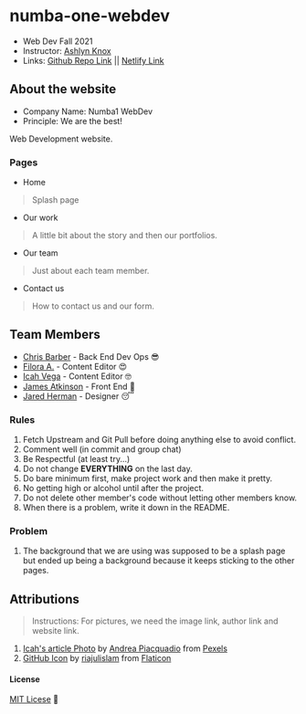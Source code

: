 # numba-one-webdev

- Web Dev Fall 2021
- Instructor: [Ashlyn Knox](https://github.com/lilyx13)
- Links: [Github Repo Link](https://github.com/Icahpv/numba-one-webdev.git) || [Netlify Link](https://numbaonewebdev.netlify.app)

## About the website

- Company Name: Numba1 WebDev
- Principle: We are the best!

Web Development website.

### Pages

- Home
> Splash page
- Our work
> A little bit about the story and then our portfolios.
- Our team
> Just about each team member.
- Contact us
> How to contact us and our form.

## Team Members

- [Chris Barber](https://github.com/13retonnian) - Back End Dev Ops :sunglasses:
- [Filora A.](https://github.com/aeoyu) - Content Editor :heart_eyes:
- [Icah Vega](https://github.com/Icahpv) - Content Editor :nerd_face:
- [James Atkinson](https://github.com/Archangel767) - Front End :cowboy_hat_face:
- [Jared Herman]() - Designer :sleeping:

### Rules

1. Fetch Upstream and Git Pull before doing anything else to avoid conflict.
2. Comment well (in commit and group chat)
3. Be Respectful (at least try...)
4. Do not change **EVERYTHING** on the last day.
5. Do bare minimum first, make project work and then make it pretty.
6. No getting high or alcohol until after the project.
7. Do not delete other member's code without letting other members know.
8. When there is a problem, write it down in the README.

### Problem

1. The background that we are using was supposed to be a splash page but ended up being a background because it keeps sticking to the other pages.


## Attributions
> Instructions: For pictures, we need the image link, author link and website link.

1. [Icah's article Photo](https://www.pexels.com/photo/woman-in-red-long-sleeve-shirt-sitting-on-chair-3783716/) by [Andrea Piacquadio](https://www.pexels.com/@olly) from [Pexels](https://www.pexels.com/)
2. [GitHub Icon](https://www.flaticon.com/premium-icon/github_3291695?term=github&page=1&position=1&page=1&position=1&related_id=3291695&origin=search) by [riajulislam](https://www.flaticon.com/authors/riajulislam) from [Flaticon](https://www.flaticon.com/)



#### License
[MIT Licese](License) :scroll: